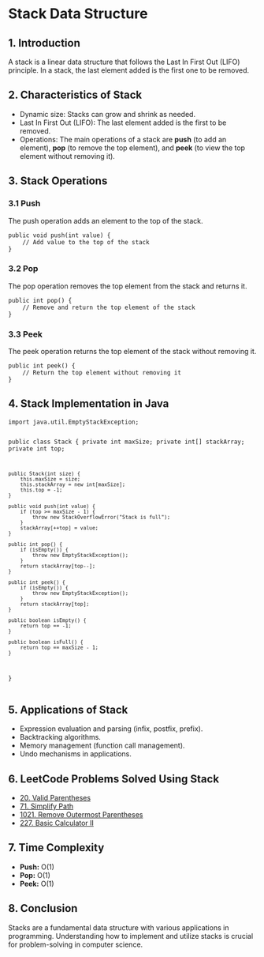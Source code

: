<h1>Stack Data Structure</h1>

<h2>1. Introduction</h2>
<p>A stack is a linear data structure that follows the Last In First Out (LIFO) principle. In a stack, the last element added is the first one to be removed.</p>

<h2>2. Characteristics of Stack</h2>
<ul>
    <li>Dynamic size: Stacks can grow and shrink as needed.</li>
    <li>Last In First Out (LIFO): The last element added is the first to be removed.</li>
    <li>Operations: The main operations of a stack are <strong>push</strong> (to add an element), <strong>pop</strong> (to remove the top element), and <strong>peek</strong> (to view the top element without removing it).</li>
</ul>

<h2>3. Stack Operations</h2>
<h3>3.1 Push</h3>
<p>The push operation adds an element to the top of the stack.</p>
<pre><code>public void push(int value) {
    // Add value to the top of the stack
}</code></pre>

<h3>3.2 Pop</h3>
<p>The pop operation removes the top element from the stack and returns it.</p>
<pre><code>public int pop() {
    // Remove and return the top element of the stack
}</code></pre>

<h3>3.3 Peek</h3>
<p>The peek operation returns the top element of the stack without removing it.</p>
<pre><code>public int peek() {
    // Return the top element without removing it
}</code></pre>

<h2>4. Stack Implementation in Java</h2>
<pre><code>import java.util.EmptyStackException;

public class Stack {
    private int maxSize;
    private int[] stackArray;
    private int top;

    public Stack(int size) {
        this.maxSize = size;
        this.stackArray = new int[maxSize];
        this.top = -1;
    }

    public void push(int value) {
        if (top >= maxSize - 1) {
            throw new StackOverflowError("Stack is full");
        }
        stackArray[++top] = value;
    }

    public int pop() {
        if (isEmpty()) {
            throw new EmptyStackException();
        }
        return stackArray[top--];
    }

    public int peek() {
        if (isEmpty()) {
            throw new EmptyStackException();
        }
        return stackArray[top];
    }

    public boolean isEmpty() {
        return top == -1;
    }

    public boolean isFull() {
        return top == maxSize - 1;
    }
}</code></pre>

<h2>5. Applications of Stack</h2>
<ul>
    <li>Expression evaluation and parsing (infix, postfix, prefix).</li>
    <li>Backtracking algorithms.</li>
    <li>Memory management (function call management).</li>
    <li>Undo mechanisms in applications.</li>
</ul>

<h2>6. LeetCode Problems Solved Using Stack</h2>
<ul>
    <li><a href="https://leetcode.com/problems/valid-parentheses/" target="_blank">20. Valid Parentheses</a>
    <li><a href="https://leetcode.com/problems/simplify-path/" target="_blank">71. Simplify Path</a>
    <li><a href="https://leetcode.com/problems/remove-outermost-parentheses/" target="_blank">1021. Remove Outermost Parentheses</a>
    <li><a href="https://leetcode.com/problems/basic-calculator-ii/" target="_blank">227. Basic Calculator II</a>
</ul>

<h2>7. Time Complexity</h2>
<ul>
    <li><strong>Push:</strong> O(1)</li>
    <li><strong>Pop:</strong> O(1)</li>
    <li><strong>Peek:</strong> O(1)</li>
</ul>

<h2>8. Conclusion</h2>
<p>Stacks are a fundamental data structure with various applications in programming. Understanding how to implement and utilize stacks is crucial for problem-solving in computer science.</p>
